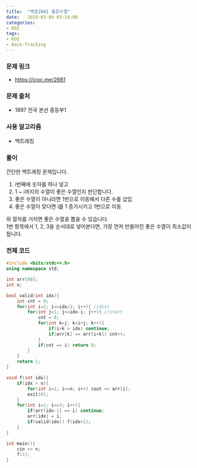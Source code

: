 ```yaml
---
title:  "백준2661 좋은수열"
date:   2019-03-09 03:14:00
categories:
- KOI
tags:
- KOI
- Back-Tracking
---
```


### 문제 링크
* https://icpc.me/2661

### 문제 출처
* 1997 전국 본선 중등부1

### 사용 알고리즘
* 백트래킹

### 풀이
간단한 백트래킹 문제입니다.

1. i번째에 숫자를 하나 넣고
2. 1 ~ i까지의 수열이 좋은 수열인지 판단합니다.
3. 좋은 수열이 아니라면 1번으로 이동해서 다른 수를 삽입
4. 좋은 수열이 맞다면 i를 1 증가시키고 1번으로 이동

위 절차를 거치면 좋은 수열을 뽑을 수 있습니다.<br>
1번 항목에서 1, 2, 3을 순서대로 넣어본다면, 가장 먼저 만들어진 좋은 수열이 최소값이 됩니다.

### 전체 코드
```cpp
#include <bits/stdc++.h>
using namespace std;

int arr[88];
int n;

bool valid(int idx){
	int cnt = 0;
	for(int i=2; i<=idx/2; i++){ //dist
		for(int j=1; j<=idx-i; j++){ //start
			cnt = 0;
			for(int k=j; k<i+j; k++){
				if(i+k > idx) continue;
				if(arr[k] == arr[i+k]) cnt++;
			}
			if(cnt == i) return 0;
		}
	}
	return 1;
}

void f(int idx){
	if(idx > n){
		for(int i=1; i<=n; i++) cout << arr[i];
		exit(0);
	}
	for(int i=1; i<=3; i++){
		if(arr[idx-1] == i) continue;
		arr[idx] = i;
		if(valid(idx)) f(idx+1);
	}
}

int main(){
	cin >> n;
	f(1);
}
```
